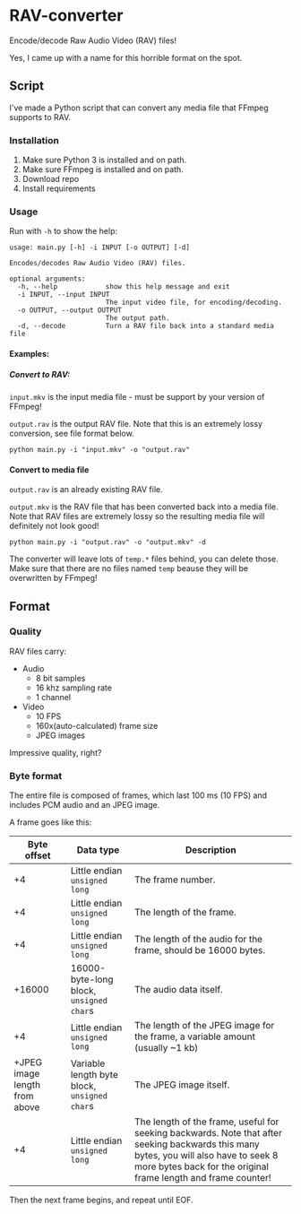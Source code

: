 # RAV-converter

Encode/decode Raw Audio Video (RAV) files!

Yes, I came up with a name for this horrible format on the spot. 

## Script

I've made a Python script that can convert any media file that FFmpeg supports
to RAV. 

### Installation

1. Make sure Python 3 is installed and on path. 
2. Make sure FFmpeg is installed and on path.
3. Download repo
4. Install requirements

### Usage

Run with `-h` to show the help:

```commandline
usage: main.py [-h] -i INPUT [-o OUTPUT] [-d]

Encodes/decodes Raw Audio Video (RAV) files.

optional arguments:
  -h, --help            show this help message and exit
  -i INPUT, --input INPUT
                        The input video file, for encoding/decoding.
  -o OUTPUT, --output OUTPUT
                        The output path.
  -d, --decode          Turn a RAV file back into a standard media file
```

#### Examples:

##### Convert to RAV:

`input.mkv` is the input media file - must be support by your version of 
FFmpeg!

`output.rav` is the output RAV file. Note that this is an extremely lossy 
conversion, see file format below. 

```commandline
python main.py -i "input.mkv" -o "output.rav"
```

#### Convert to media file

`output.rav` is an already existing RAV file.

`output.mkv` is the RAV file that has been converted back into a media file.
Note that RAV files are extremely lossy so the resulting media file will 
definitely not look good!

```commandline
python main.py -i "output.rav" -o "output.mkv" -d
```

The converter will leave lots of `temp.*` files behind, you can delete those.
Make sure that there are no files named `temp` beause they will be overwritten 
by FFmpeg!

## Format

### Quality

RAV files carry:
- Audio
  - 8 bit samples
  - 16 khz sampling rate
  - 1 channel
- Video
  - 10 FPS
  - 160x(auto-calculated) frame size
  - JPEG images

Impressive quality, right?

### Byte format

The entire file is composed of frames, which last 100 ms (10 FPS) and includes
PCM audio and an JPEG image. 

A frame goes like this:

| Byte offset                   | Data type                                    | Description                                                                                                                                                                                             |
|-------------------------------|----------------------------------------------|---------------------------------------------------------------------------------------------------------------------------------------------------------------------------------------------------------|
| +4                            | Little endian `unsigned long`                | The frame number.                                                                                                                                                                                       |
| +4                            | Little endian `unsigned long`                | The length of the frame.                                                                                                                                                                                |
| +4                            | Little endian `unsigned long`                | The length of the audio for the frame, should be 16000 bytes.                                                                                                                                           |
| +16000                        | 16000-byte-long block, `unsigned char`s      | The audio data itself.                                                                                                                                                                                  |
| +4                            | Little endian `unsigned long`                | The length of the JPEG image for the frame, a variable amount (usually ~1 kb)                                                                                                                           |
| +JPEG image length from above | Variable length byte block, `unsigned char`s | The JPEG image itself.                                                                                                                                                                                  |
| +4                            | Little endian `unsigned long`                | The length of the frame, useful for seeking backwards. Note that after seeking backwards this many bytes, you will also have to seek 8 more bytes back for the original frame length and frame counter! |

Then the next frame begins, and repeat until EOF.
